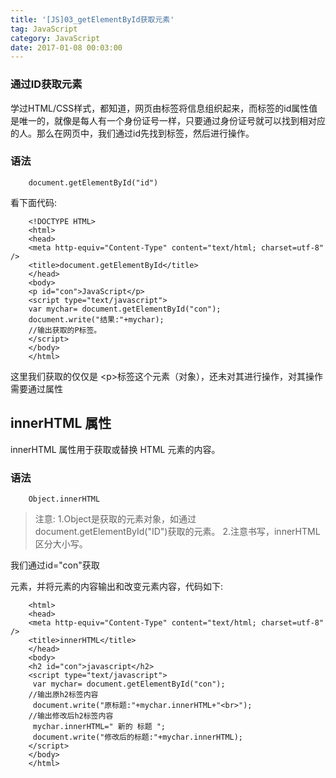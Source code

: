 ```yaml
---
title: '[JS]03_getElementById获取元素'
tag: JavaScript
category: JavaScript
date: 2017-01-08 00:03:00
---
```


### 通过ID获取元素


学过HTML/CSS样式，都知道，网页由标签将信息组织起来，而标签的id属性值是唯一的，就像是每人有一个身份证号一样，只要通过身份证号就可以找到相对应的人。那么在网页中，我们通过id先找到标签，然后进行操作。

### 语法
```
	document.getElementById("id")
```

看下面代码:
```
	<!DOCTYPE HTML>
	<html>
	<head>
	<meta http-equiv="Content-Type" content="text/html; charset=utf-8" />
	<title>document.getElementById</title>
	</head>
	<body>
	<p id="con">JavaScript</p>
	<script type="text/javascript">
	var mychar= document.getElementById("con");
	document.write("结果:"+mychar);
	//输出获取的P标签。
	</script>
	</body>
	</html>
```

这里我们获取的仅仅是 &lt;p&gt;标签这个元素（对象），还未对其进行操作，对其操作需要通过属性

## innerHTML 属性

innerHTML 属性用于获取或替换 HTML 元素的内容。

### 语法

```
	Object.innerHTML
```

> 注意:
> 1.Object是获取的元素对象，如通过document.getElementById("ID")获取的元素。
> 2.注意书写，innerHTML区分大小写。

我们通过id="con"获取<p> 元素，并将元素的内容输出和改变元素内容，代码如下:

```
	<html>
	<head>
	<meta http-equiv="Content-Type" content="text/html; charset=utf-8" />
	<title>innerHTML</title>
	</head>
	<body>
	<h2 id="con">javascript</h2>
	<script type="text/javascript">
	 var mychar= document.getElementById("con");
	//输出原h2标签内容
	 document.write("原标题:"+mychar.innerHTML+"<br>");
	//输出修改后h2标签内容
	 mychar.innerHTML=" 新的 标题 ";
	 document.write("修改后的标题:"+mychar.innerHTML);
	</script>
	</body>
	</html>
```
